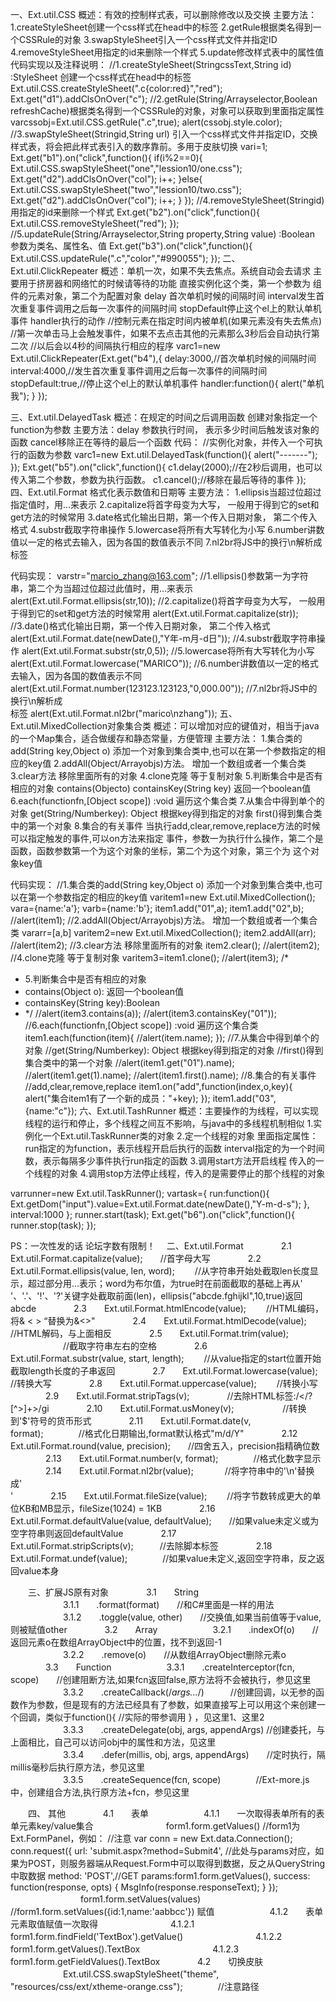 一、Ext.util.CSS
概述：有效的控制样式表，可以删除修改以及交换
主要方法：
1.createStyleSheet创建一个css样式在head中的标签
2.getRule根据类名得到一个CSSRule的对象
3.swapStyleSheet引入一个css样式文件并指定ID
4.removeStyleSheet用指定的id来删除一个样式
5.update修改样式表中的属性值
代码实现以及注释说明：
//1.createStyleSheet(StringcssText,String id) :StyleSheet 创建一个css样式在head中的标签
Ext.util.CSS.createStyleSheet(".c{color:red}","red");
Ext.get("d1").addClsOnOver("c");
//2.getRule(String/Arrayselector,Boolean refreshCache)根据类名得到一个CSSRule的对象，对象可以获取到里面指定属性
varcssobj=Ext.util.CSS.getRule(".c",true);
alert(cssobj.style.color);
//3.swapStyleSheet(Stringid,String url) 引入一个css样式文件并指定ID，交换样式表，将会把此样式表引入的数序靠前。多用于皮肤切换
vari=1;
Ext.get("b1").on("click",function(){ 
if(i%2==0){
Ext.util.CSS.swapStyleSheet("one","lession10/one.css");
Ext.get("d2").addClsOnOver("col");
i++;
}else{
Ext.util.CSS.swapStyleSheet("two","lession10/two.css");
Ext.get("d2").addClsOnOver("col");
i++;
}
});
//4.removeStyleSheet(Stringid) 用指定的id来删除一个样式
Ext.get("b2").on("click",function(){
Ext.util.CSS.removeStyleSheet("red");
});
//5.updateRule(String/Arrayselector,String property,String value) :Boolean 参数为类名、属性名、值
Ext.get("b3").on("click",function(){
Ext.util.CSS.updateRule(".c","color","#990055");
});
二、Ext.util.ClickRepeater
概述：单机一次，如果不失去焦点。系统自动会去请求 主要用于挤房器和网络忙的时候请等待的功能
直接实例化这个类，第一个参数为 组件的元素对象，第二个为配置对象
delay 首次单机时候的间隔时间
interval发生首次重复事件调用之后每一次事件的间隔时间
stopDefault停止这个el上的默认单机事件
handler执行的动作
//控制元素在指定时间内被单机(如果元素没有失去焦点)
//第一次单击马上会触发事件，如果不去点击其他的元素那么3秒后会自动执行第二次
//以后会以4秒的间隔执行相应的程序
varc1=new Ext.util.ClickRepeater(Ext.get("b4"),{
delay:3000,//首次单机时候的间隔时间
interval:4000,//发生首次重复事件调用之后每一次事件的间隔时间
stopDefault:true,//停止这个el上的默认单机事件
handler:function(){
alert("单机我");
}
});

三、Ext.util.DelayedTask
概述：在规定的时间之后调用函数
创建对象指定一个function为参数
主要方法：delay 参数执行时间， 表示多少时间后触发该对象的函数
cancel移除正在等待的最后一个函数
代码：
//实例化对象，并传入一个可执行的函数为参数
varc1=new Ext.util.DelayedTask(function(){
alert("-------");
});
Ext.get("b5").on("click",function(){
c1.delay(2000);//在2秒后调用，也可以传入第二个参数，参数为执行函数。
c1.cancel();//移除在最后等待的事件
});
四、Ext.util.Format
格式化表示数值和日期等
主要方法：
1.ellipsis当超过位超过指定值时，用...来表示
2.capitalize将首字母变为大写， 一般用于得到它的set和get方法的时候常用
3.date格式化输出日期，第一个传入日期对象， 第二个传入格式
4.substr截取字符串操作
5.lowercase将所有大写转化为小写
6.number讲数值以一定的格式去输入，因为各国的数值表示不同 
7.nl2br将JS中的换行\n解析成<br>标签

代码实现：
varstr="marcio_zhang@163.com";
//1.ellipsis()参数第一为字符串，第二个为当超过位超过此值时，用...来表示
alert(Ext.util.Format.ellipsis(str,10));
//2.capitalize()将首字母变为大写， 一般用于得到它的set和get方法的时候常用
alert(Ext.util.Format.capitalize(str));
//3.date()格式化输出日期，第一个传入日期对象， 第二个传入格式
alert(Ext.util.Format.date(newDate(),"Y年-m月-d日"));
//4.substr截取字符串操作
alert(Ext.util.Format.substr(str,0,5));
//5.lowercase将所有大写转化为小写
alert(Ext.util.Format.lowercase("MARICO"));
//6.number讲数值以一定的格式去输入，因为各国的数值表示不同 
alert(Ext.util.Format.number(123123.123123,"0,000.00"));
//7.nl2br将JS中的换行\n解析成<br>标签
alert(Ext.util.Format.nl2br("marico\nzhang"));
五、Ext.util.MixedCollection对象集合类
概述：可以增加对应的键值对，相当于java的一个Map集合，适合做缓存和静态常量，方便管理
主要方法：
1.集合类的add(String key,Object o) 添加一个对象到集合类中,也可以在第一个参数指定的相应的key值
2.addAll(Object/Arrayobjs)方法。 增加一个数组或者一个集合类
3.clear方法 移除里面所有的对象
4.clone克隆 等于复制对象 
5.判断集合中是否有相应的对象 contains(Objecto) containsKey(String key) 返回一个boolean值
6.each(functionfn,[Object scope]) :void 遍历这个集合类
7.从集合中得到单个的对象
get(String/Numberkey): Object 根据key得到指定的对象 
first()得到集合类中的第一个对象
8.集合的有关事件 当执行add,clear,remove,replace方法的时候可以指定触发的事件,可以on方法来指定
事件，参数一为执行什么操作，第二个是函数，函数参数第一个为这个对象的坐标，第二个为这个对象，第三个为
这个对象key值

代码实现：
//1.集合类的add(String key,Object o) 添加一个对象到集合类中,也可以在第一个参数指定的相应的key值
varitem1=new Ext.util.MixedCollection();
vara={name:'a'};
varb={name:'b'};
item1.add("01",a);
item1.add("02",b);
//alert(item1);
//2.addAll(Object/Arrayobjs)方法。 增加一个数组或者一个集合类
vararr=[a,b]
varitem2=new Ext.util.MixedCollection();
item2.addAll(arr);
//alert(item2);
//3.clear方法 移除里面所有的对象
item2.clear();
//alert(item2);
//4.clone克隆 等于复制对象 
varitem3=item1.clone();
//alert(item3);
/*
* 5.判断集合中是否有相应的对象
* contains(Object o): 返回一个boolean值
* containsKey(String key):Boolean
* */
//alert(item3.contains(a));
//alert(item3.containsKey("01"));
//6.each(functionfn,[Object scope]) :void 遍历这个集合类
item1.each(function(item){
//alert(item.name);
});
//7.从集合中得到单个的对象
//get(String/Numberkey): Object 根据key得到指定的对象 
//first()得到集合类中的第一个对象
//alert(item1.get("01").name);
//alert(item1.get(1).name);
//alert(item1.first().name);
//8.集合的有关事件
//add,clear,remove,replace
item1.on("add",function(index,o,key){
alert("集合item1有了一个新的成员："+key);
});
item1.add("03",{name:"c"}); 
六、Ext.util.TashRunner
概述：主要操作的为线程，可以实现线程的运行和停止，多个线程之间互不影响，与java中的多线程机制相似
1.实例化一个Ext.util.TaskRunner类的对象
2.定一个线程的对象 里面指定属性：
run指定的为function，表示线程开启后执行的函数
interval指定的为一个时间数，表示每隔多少事件执行run指定的函数
3.调用start方法开启线程 传入的一个线程的对象
4.调用stop方法停止线程，传入的是需要停止的那个线程的对象

varrunner=new Ext.util.TaskRunner();
vartask={
run:function(){
Ext.getDom("input").value=Ext.util.Format.date(newDate(),"Y-m-d-s");
},
interval:1000
};
runner.start(task);
Ext.get("b6").on("click",function(){
runner.stop(task);
});


PS：一次性发的话 论坛字数有限制！　
二、Ext.util.Format 
　　　　2.1　　Ext.util.Format.capitalize(value);　　//首字母大写 
　　　　2.2　　Ext.util.Format.ellipsis(value, len, word); 　　//从字符串开始处截取len长度显示，超过部分用...表示；word为布尔值，为true时在前面截取的基础上再从' '、'.'、'!'、'?'关键字处截取前面(len)，ellipsis("abcde.fghijkl",10,true)返回abcde 
　　　　2.3　　Ext.util.Format.htmlEncode(value);　　 //HTML编码，将& <  >  “替换为&amp;&lt;&gt;&quot; 
　　　　2.4　　Ext.util.Format.htmlDecode(value);　　 //HTML解码，与上面相反 
　　　　2.5　　Ext.util.Format.trim(value); 　　　　　　//截取字符串左右的空格 
　　　　2.6　　Ext.util.Format.substr(value, start, length); 　　//从value指定的start位置开始截取length长度的子串返回 
　　　　2.7　　Ext.util.Format.lowercase(value);　　      //转换大写 
　　　　2.8　　Ext.util.Format.uppercase(value);　　     //转换小写 
　　　　2.9　　Ext.util.Format.stripTags(v);　　　　      //去除HTML标签:/<\/?[^>]+>/gi 
　　　　2.10　　Ext.util.Format.usMoney(v); 　　　　　 //转换到'$'符号的货币形式 
　　　　2.11　　Ext.util.Format.date(v, format);　　　　//格式化日期输出,format默认格式"m/d/Y" 
　　　　2.12　　Ext.util.Format.round(value, precision);　　//四舍五入，precision指精确位数 
　　　　2.13　　Ext.util.Format.number(v, format);　　　　//格式化数字显示 
　　　　2.14　　Ext.util.Format.nl2br(value); 　　　 //将字符串中的'\n'替换成'<br />' 
　　　　2.15　　Ext.util.Format.fileSize(value);  　　//将字节数转成更大的单位KB和MB显示，fileSize(1024) = 1KB 
　　　　2.16　　Ext.util.Format.defaultValue(value, defaultValue);　　//如果value未定义或为空字符串则返回defaultValue 
　　　　2.17　　Ext.util.Format.stripScripts(v);　　　//去除脚本标签 
　　　　2.18　　Ext.util.Format.undef(value);　　　　//如果value未定义,返回空字符串，反之返回value本身 

　　三、扩展JS原有对象 
　　　　3.1　　String 
　　　　　　3.1.1　　.format(format)　　//和C#里面是一样的用法 
　　　　　　3.1.2　　.toggle(value, other)　　//交换值,如果当前值等于value,则被赋值other 
　　　　3.2　　Array 
　　　　　　3.2.1　　.indexOf(o)　　//返回元素o在数组ArrayObject中的位置，找不到返回-1 
　　　　　　3.2.2　　.remove(o)　　//从数组ArrayObject删除元素o 
　　　　3.3　　Function 
　　　　　　3.3.1　　.createInterceptor(fcn, scope)　　//创建阻断方法,如果fcn返回false,原方法将不会被执行，参见这里
　　　　　　3.3.2　　.createCallback(/*args...*/)　　　//创建回调，以无参的函数作为参数，但是现有的方法已经具有了参数，如果直接写上可以用这个来创建一个回调，类似于function(){ //实际的带参调用 } ，见这里1、这里2 
　　　　　　3.3.3　　.createDelegate(obj, args, appendArgs) //创建委托，与上面相比，自己可以访问obj中的属性和方法，见这里 
　　　　　　3.3.4　　.defer(millis, obj, args, appendArgs)　　//定时执行，隔millis毫秒后执行原方法，参见这里 
　　　　　　3.3.5　　.createSequence(fcn, scope)　　　　//Ext-more.js中，创建组合方法,执行原方法+fcn，参见这里 

　　四、 其他 
　　　　4.1　　表单 
　　　　　　4.1.1　　一次取得表单所有的表单元素key/value集合 
　　　　　　　　form1.form.getValues()  //form1为Ext.FormPanel，例如： 
                        //注意 
                        var conn = new Ext.data.Connection(); 
                        conn.request({ 
                            url: 'submit.aspx?method=Submit4', 
                            //此处与params对应，如果为POST，则服务器端从Request.Form中可以取得到数据，反之从QueryString中取数据 
                            method: 'POST',//GET 
                            params:form1.form.getValues(), 
                            success: function(response, opts) { 
                                 MsgInfo(response.responseText); 
                            } 
                        }); 
　　　　　　　　form1.form.setValues(values)     //form1.form.setValues({id:1,name:'aabbcc'}) 赋值 
　　　　　　4.1.2　　表单元素取值赋值一次取得 
　　　　　　　　4.1.2.1　　form1.form.findField('TextBox').getValue() 
　　　　　　　　4.1.2.2　　form1.form.getValues().TextBox 
　　　　　　　　4.1.2.3　　form1.form.getFieldValues().TextBox 
　　　　4.2　　切换皮肤 
　　　　　　Ext.util.CSS.swapStyleSheet("theme", "resources/css/ext/xtheme-orange.css");　　　　//注意路径